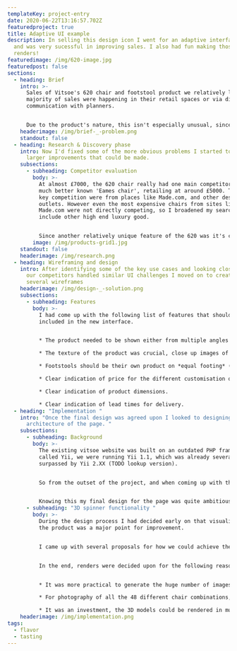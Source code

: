 ```yaml
---
templateKey: project-entry
date: 2020-06-22T13:16:57.702Z
featuredproject: true
title: Adaptive UI example
description: In selling this design icon I went for an adaptive interface design
  and was very sucessful in improving sales. I also had fun making those lovely
  renders!
featuredimage: /img/620-image.jpg
featuredpost: false
sections:
  - heading: Brief
    intro: >-
      Sales of Vitsoe's 620 chair and footstool product we relatively low. The
      majority of sales were happening in their retail spaces or via direct
      communication with planners.


      Due to the product's nature, this isn't especially unusual, since most people would want to sit in one before purchase. However, since Vitsoe only operated 4 physical shops worldwide, improving online sales was important. 
    headerimage: /img/brief-_-problem.png
    standout: false
  - heading: Research & Discovery phase
    intro: Now I'd fixed some of the more obvious problems I started to look at
      larger improvements that could be made.
    subsections:
      - subheading: Competitor evaluation
        body: >-
          At almost £7000, the 620 chair really had one main competitor, the
          much better known 'Eames chair', retailing at around £5000. The other
          key competition were from places like Made.com, and other designer
          outlets. However even the most expensive chairs from sites like
          Made.com were not directly competing, so I broadened my search to
          include other high end luxury good. 


          Since another relatively unique feature of the 620 was it's customisation options, I found the luxury car market to be good case studies to look to.
        image: /img/products-grid1.jpg
    standout: false
    headerimage: /img/research.png
  - heading: Wireframing and design
    intro: After identifying some of the key use cases and looking closely at how
      our competitors handled similar UI challenges I moved on to creating
      several wireframes
    headerimage: /img/design-_-solution.png
    subsections:
      - subheading: Features
        body: >-
          I had come up with the following list of features that should be
          included in the new interface. 


          * The product needed to be shown either from multiple angles or with a 360 spin

          * The texture of the product was crucial, close up images of the leather needed to be included when choosing colour

          * Footstools should be their own product on *equal footing* (heh) to the chair.

          * Clear indication of price for the different customisation options available. 

          * Clear indication of product dimensions.

          * Clear indication of lead times for delivery.
  - heading: "Implementation "
    intro: "Once the final design was agreed upon I looked to designing the
      architecture of the page. "
    subsections:
      - subheading: Background
        body: >-
          The existing vitsoe website was built on an outdated PHP framework
          called Yii, we were running Yii 1.1, which was already several years
          surpassed by Yii 2.XX (TODO lookup version).


          So from the outset of the project, and when coming up with the design it had already been decided we would build the new page in React. We would be building all the functionality required as a self-contained app. In future it was planned that the website would be moved to a new platform and the react app would be easier to migrate in this form. 


          Knowing this my final design for the page was quite ambitious; I would certainly have approached the project differently had it not been decided early on that we would be building it in a new framework.
      - subheading: "3D spinner functionality "
        body: >-
          During the design process I had decided early on that visualisation of
          the product was a major point for improvement.


          I came up with several proposals for how we could achieve these improvements, and worked closely with the creative director to ensure that we would be able to source media for this. 


          In the end, renders were decided upon for the following reasons: 


          * It was more practical to generate the huge number of images required to create a smooth spinner. with photography we could have only realistically done a maximum of 8 angles, and that would have been 384 photos. 

          * For photography of all the 48 different chair combinations, either thousands of pounds worth of stock would be needed. Because of Vitsoe's standards, this wouldn't have been used for resale. At best, if the one chair was disassembled and rebuilt, it would tie up several assembly team members and days worth of photographer's and studio time. 

          * It was an investment, the 3D models could be rendered in multiple contexts for different use cases. - After the project was complete they were used in an instagram story promotion for example.
    headerimage: /img/implementation.png
tags:
  - flavor
  - tasting
---
```

